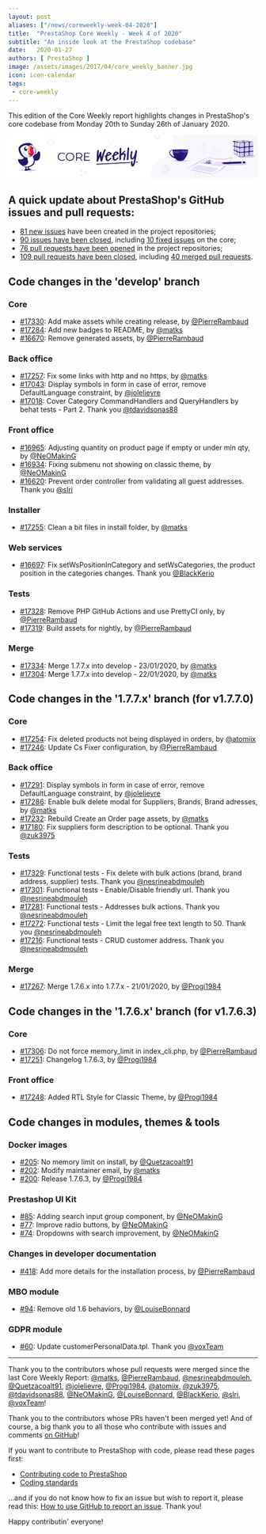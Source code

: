 ```yaml
---
layout: post
aliases: ["/news/coreweekly-week-04-2020"]
title:  "PrestaShop Core Weekly - Week 4 of 2020"
subtitle: "An inside look at the PrestaShop codebase"
date:   2020-01-27
authors: [ PrestaShop ]
image: /assets/images/2017/04/core_weekly_banner.jpg
icon: icon-calendar
tags:
 - core-weekly
---
```


This edition of the Core Weekly report highlights changes in PrestaShop's core codebase from Monday 20th to Sunday 26th of January 2020.

![Core Weekly banner](/assets/images/2018/12/banner-core-weekly.jpg)


## A quick update about PrestaShop's GitHub issues and pull requests:

- [81 new issues](https://github.com/search?q=org%3APrestaShop+is%3Apublic++-repo%3Aprestashop%2Fprestashop.github.io++is%3Aissue+created%3A2020-01-20..2020-01-26) have been created in the project repositories;
- [90 issues have been closed](https://github.com/search?q=org%3APrestaShop+is%3Apublic++-repo%3Aprestashop%2Fprestashop.github.io++is%3Aissue+closed%3A2020-01-20..2020-01-26), including [10 fixed issues](https://github.com/search?q=org%3APrestaShop+is%3Apublic++-repo%3Aprestashop%2Fprestashop.github.io++is%3Aissue+label%3Afixed+closed%3A2020-01-20..2020-01-26) on the core;
- [76 pull requests have been opened](https://github.com/search?q=org%3APrestaShop+is%3Apublic++-repo%3Aprestashop%2Fprestashop.github.io++is%3Apr+created%3A2020-01-20..2020-01-26) in the project repositories;
- [109 pull requests have been closed](https://github.com/search?q=org%3APrestaShop+is%3Apublic++-repo%3Aprestashop%2Fprestashop.github.io++is%3Apr+closed%3A2020-01-20..2020-01-26), including [40 merged pull requests](https://github.com/search?q=org%3APrestaShop+is%3Apublic++-repo%3Aprestashop%2Fprestashop.github.io++is%3Apr+merged%3A2020-01-20..2020-01-26).


## Code changes in the 'develop' branch


### Core
* [#17330](https://github.com/PrestaShop/PrestaShop/pull/17330): Add make assets while creating release, by [@PierreRambaud](https://github.com/PierreRambaud)
* [#17284](https://github.com/PrestaShop/PrestaShop/pull/17284): Add new badges to README, by [@matks](https://github.com/matks)
* [#16670](https://github.com/PrestaShop/PrestaShop/pull/16670): Remove generated assets, by [@PierreRambaud](https://github.com/PierreRambaud)


### Back office
* [#17257](https://github.com/PrestaShop/PrestaShop/pull/17257): Fix some links with http and no https, by [@matks](https://github.com/matks)
* [#17043](https://github.com/PrestaShop/PrestaShop/pull/17043): Display symbols in form in case of error, remove DefaultLanguage constraint, by [@jolelievre](https://github.com/jolelievre)
* [#17018](https://github.com/PrestaShop/PrestaShop/pull/17018): Cover Category CommandHandlers and QueryHandlers by behat tests  - Part 2. Thank you [@tdavidsonas88](https://github.com/tdavidsonas88)


### Front office
* [#16965](https://github.com/PrestaShop/PrestaShop/pull/16965): Adjusting quantity on product page if empty or under min qty, by [@NeOMakinG](https://github.com/NeOMakinG)
* [#16934](https://github.com/PrestaShop/PrestaShop/pull/16934): Fixing submenu not showing on classic theme, by [@NeOMakinG](https://github.com/NeOMakinG)
* [#16620](https://github.com/PrestaShop/PrestaShop/pull/16620): Prevent order controller from validating all guest addresses. Thank you [@slri](https://github.com/slri)


### Installer
* [#17255](https://github.com/PrestaShop/PrestaShop/pull/17255): Clean a bit files in install folder, by [@matks](https://github.com/matks)


### Web services
* [#16697](https://github.com/PrestaShop/PrestaShop/pull/16697): Fix setWsPositionInCategory and setWsCategories, the product position in the categories changes. Thank you [@BlackKerio](https://github.com/BlackKerio)


### Tests
* [#17328](https://github.com/PrestaShop/PrestaShop/pull/17328): Remove PHP GitHub Actions and use PrettyCI only, by [@PierreRambaud](https://github.com/PierreRambaud)
* [#17319](https://github.com/PrestaShop/PrestaShop/pull/17319): Build assets for nightly, by [@PierreRambaud](https://github.com/PierreRambaud)


### Merge
* [#17334](https://github.com/PrestaShop/PrestaShop/pull/17334): Merge 1.7.7.x into develop - 23/01/2020, by [@matks](https://github.com/matks)
* [#17304](https://github.com/PrestaShop/PrestaShop/pull/17304): Merge 1.7.7.x into develop - 22/01/2020, by [@matks](https://github.com/matks)


## Code changes in the '1.7.7.x' branch (for v1.7.7.0)


### Core
* [#17254](https://github.com/PrestaShop/PrestaShop/pull/17254): Fix deleted products not being displayed in orders, by [@atomiix](https://github.com/atomiix)
* [#17246](https://github.com/PrestaShop/PrestaShop/pull/17246): Update Cs Fixer configuration, by [@PierreRambaud](https://github.com/PierreRambaud)


### Back office
* [#17291](https://github.com/PrestaShop/PrestaShop/pull/17291): Display symbols in form in case of error, remove DefaultLanguage constraint, by [@jolelievre](https://github.com/jolelievre)
* [#17286](https://github.com/PrestaShop/PrestaShop/pull/17286): Enable bulk delete modal for Suppliers, Brands, Brand adresses, by [@matks](https://github.com/matks)
* [#17232](https://github.com/PrestaShop/PrestaShop/pull/17232):  Rebuild Create an Order page assets, by [@matks](https://github.com/matks)
* [#17180](https://github.com/PrestaShop/PrestaShop/pull/17180): Fix suppliers form description to be optional. Thank you [@zuk3975](https://github.com/zuk3975)


### Tests
* [#17329](https://github.com/PrestaShop/PrestaShop/pull/17329): Functional tests - Fix delete with bulk actions (brand, brand address, supplier) tests. Thank you [@nesrineabdmouleh](https://github.com/nesrineabdmouleh)
* [#17301](https://github.com/PrestaShop/PrestaShop/pull/17301): Functional tests - Enable/Disable friendly url. Thank you [@nesrineabdmouleh](https://github.com/nesrineabdmouleh)
* [#17281](https://github.com/PrestaShop/PrestaShop/pull/17281): Functional tests - Addresses bulk actions. Thank you [@nesrineabdmouleh](https://github.com/nesrineabdmouleh)
* [#17272](https://github.com/PrestaShop/PrestaShop/pull/17272): Functional tests - Limit the legal free text length to 50. Thank you [@nesrineabdmouleh](https://github.com/nesrineabdmouleh)
* [#17216](https://github.com/PrestaShop/PrestaShop/pull/17216): Functional tests - CRUD customer address. Thank you [@nesrineabdmouleh](https://github.com/nesrineabdmouleh)


### Merge
* [#17267](https://github.com/PrestaShop/PrestaShop/pull/17267): Merge 1.7.6.x into 1.7.7.x - 21/01/2020, by [@Progi1984](https://github.com/Progi1984)


## Code changes in the '1.7.6.x' branch (for v1.7.6.3)


### Core
* [#17306](https://github.com/PrestaShop/PrestaShop/pull/17306): Do not force memory_limit in index_cli.php, by [@PierreRambaud](https://github.com/PierreRambaud)
* [#17251](https://github.com/PrestaShop/PrestaShop/pull/17251): Changelog 1.7.6.3, by [@Progi1984](https://github.com/Progi1984)


### Front office
* [#17248](https://github.com/PrestaShop/PrestaShop/pull/17248): Added RTL Style for Classic Theme, by [@Progi1984](https://github.com/Progi1984)


## Code changes in modules, themes & tools


### Docker images
* [#205](https://github.com/PrestaShop/docker/pull/205): No memory limit on install, by [@Quetzacoalt91](https://github.com/Quetzacoalt91)
* [#202](https://github.com/PrestaShop/docker/pull/202): Modify maintainer email, by [@matks](https://github.com/matks)
* [#200](https://github.com/PrestaShop/docker/pull/200): Release 1.7.6.3, by [@Progi1984](https://github.com/Progi1984)


### Prestashop UI Kit
* [#85](https://github.com/PrestaShop/prestashop-ui-kit/pull/85): Adding search input group component, by [@NeOMakinG](https://github.com/NeOMakinG)
* [#77](https://github.com/PrestaShop/prestashop-ui-kit/pull/77): Improve radio buttons, by [@NeOMakinG](https://github.com/NeOMakinG)
* [#74](https://github.com/PrestaShop/prestashop-ui-kit/pull/74): Dropdowns with search improvement, by [@NeOMakinG](https://github.com/NeOMakinG)


### Changes in developer documentation
* [#418](https://github.com/PrestaShop/docs/pull/418): Add more details for the installation process, by [@PierreRambaud](https://github.com/PierreRambaud)


### MBO module
* [#94](https://github.com/PrestaShop/ps_mbo/pull/94): Remove old 1.6 behaviors, by [@LouiseBonnard](https://github.com/LouiseBonnard)


### GDPR module
* [#60](https://github.com/PrestaShop/psgdpr/pull/60): Update customerPersonalData.tpl. Thank you [@voxTeam](https://github.com/voxTeam)


<hr />

Thank you to the contributors whose pull requests were merged since the last Core Weekly Report: [@matks](https://github.com/matks), [@PierreRambaud](https://github.com/PierreRambaud), [@nesrineabdmouleh](https://github.com/nesrineabdmouleh), [@Quetzacoalt91](https://github.com/Quetzacoalt91), [@jolelievre](https://github.com/jolelievre), [@Progi1984](https://github.com/Progi1984), [@atomiix](https://github.com/atomiix), [@zuk3975](https://github.com/zuk3975), [@tdavidsonas88](https://github.com/tdavidsonas88), [@NeOMakinG](https://github.com/NeOMakinG), [@LouiseBonnard](https://github.com/LouiseBonnard), [@BlackKerio](https://github.com/BlackKerio), [@slri](https://github.com/slri), [@voxTeam](https://github.com/voxTeam)!

Thank you to the contributors whose PRs haven't been merged yet! And of course, a big thank you to all those who contribute with issues and comments [on GitHub](https://github.com/PrestaShop/PrestaShop)!

If you want to contribute to PrestaShop with code, please read these pages first:

 * [Contributing code to PrestaShop](https://devdocs.prestashop.com/1.7/contribute/contribution-guidelines/)
 * [Coding standards](https://devdocs.prestashop.com/1.7/development/coding-standards/)

...and if you do not know how to fix an issue but wish to report it, please read this: [How to use GitHub to report an issue](https://devdocs.prestashop.com/1.7/contribute/contribute-reporting-issues/). Thank you!

Happy contributin' everyone!

